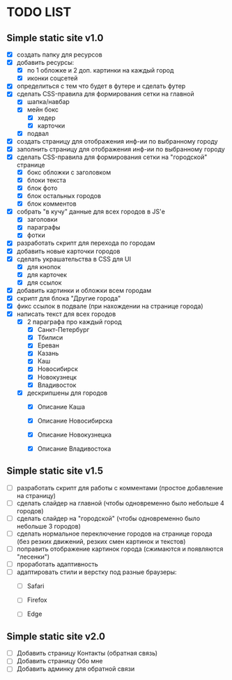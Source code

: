 # TODO LIST
## Simple static site v1.0
- [x] создать папку для ресурсов 
- [x] добавить ресурсы:
  - [x] по 1 обложке и 2 доп. картинки на каждый город
  - [x] иконки соцсетей
- [x] определиться с тем что будет в футере и сделать футер
- [x] сделать CSS-правила для формирования сетки на главной
  - [x] шапка/навбар
  - [x] мейн бокс
    - [x] хедер
    - [x] карточки
  - [x] подвал
- [x] создать страницу для отображения инф-ии по выбранному городу
- [x] заполнить страницу для отображения инф-ии по выбранному городу
- [x] сделать CSS-правила для формирования сетки на "городской" странице
  - [x] бокс обложки с заголовком
  - [x] блоки текста
  - [x] блок фото
  - [x] блок остальных городов
  - [x] блок комментов
- [x] собрать "в кучу" данные для всех городов в JS'е
  - [x] заголовки
  - [x] параграфы
  - [x] фотки
- [x] разработать скрипт для перехода по городам
- [x] добавить новые карточки городов
- [x] сделать украшательства в CSS для UI
  - [x] для кнопок
  - [x] для карточек
  - [x] для ссылок
- [x] добавить картинки и обложки всем городам
- [x] скрипт для блока "Другие города"
- [x] фикс ссылок в подвале (при нахождении на странице города)
- [x] написать текст для всех городов
  - [x] 2 параграфа про каждый город
    - [x] Санкт-Петербург
    - [x] Тбилиси
    - [x] Ереван
    - [x] Казань
    - [x] Каш
    - [x] Новосибирск
    - [x] Новокузнецк
    - [x] Владивосток
  - [x] дескрипшены для городов
    - [x] Описание Каша
    - [x] Описание Новосибирска
    - [x] Описание Новокузнецка
    - [x] Описание Владивостока


## Simple static site v1.5
- [ ] разработать скрипт для работы с комментами (простое добавление на страницу)
- [ ] сделать слайдер на главной (чтобы одновременно было небольше 4 городов)
- [ ] сделать слайдер на "городской" (чтобы одновременно было небольше 3 городов)
- [ ] сделать нормальное переключение городов на странице города (без резких движений, резких смен картинок и текстов)
- [ ] поправить отображение картинок города (сжимаются и появляются "лесенки")
- [ ] проработать адаптивность
- [ ] адаптировать стили и верстку под разные браузеры:
  - [ ] Safari
  - [ ] Firefox
  - [ ] Edge


## Simple static site v2.0
- [ ] Добавить страницу Контакты (обратная связь)
- [ ] Добавить страницу Обо мне
- [ ] Добавить админку для обратной связи